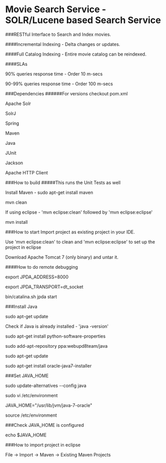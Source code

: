 # Movie Search Service - SOLR/Lucene based Search Service

###RESTful Interface to Search and Index movies.


####Incremental Indexing - Delta changes or updates.

####Full Catalog Indexing - Entire movie catalog can be reindexed.

####SLAs 

90% queries response time - Order 10 m-secs

90-99% queries response time - Order 100 m-secs

###Dependencies
######For versions checkout pom.xml

Apache Solr

SolrJ

Spring 

Maven

Java


JUnit


Jackson


Apache HTTP Client


###How to build
#####This runs the Unit Tests as well

Install Maven - sudo apt-get install maven

mvn clean

If using eclipse - 'mvn eclipse:clean' followed by 'mvn eclipse:eclipse'

mvn install

###How to start 
Import project as existing project in your IDE.

Use 'mvn eclipse:clean' to clean and 'mvn eclipse:eclipse' to set up the project in eclipse

Download Apache Tomcat 7 (only binary) and untar it.


####How to do remote debugging

export JPDA_ADDRESS=8000 

export JPDA_TRANSPORT=dt_socket 

bin/catalina.sh jpda start


###Install Java

sudo apt-get update

Check if Java is already installed  - 'java -version'

sudo apt-get install python-software-properties

sudo add-apt-repository ppa:webupd8team/java

sudo apt-get update

sudo apt-get install oracle-java7-installer


###Set JAVA_HOME

sudo update-alternatives --config java

sudo vi /etc/environment

JAVA_HOME="/usr/lib/jvm/java-7-oracle"

source /etc/environment

###Check JAVA_HOME is configured

echo $JAVA_HOME


###How to import project in eclipse

File -> Import -> Maven -> Existing Maven Projects








